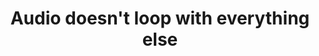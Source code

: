 ---
title: 'Audio doesn''t loop with everything else'
redirect_to:
  - 'https://discuss.pencil2d.org/t/audio-doesnt-loop-with-everything-else/1294'
---